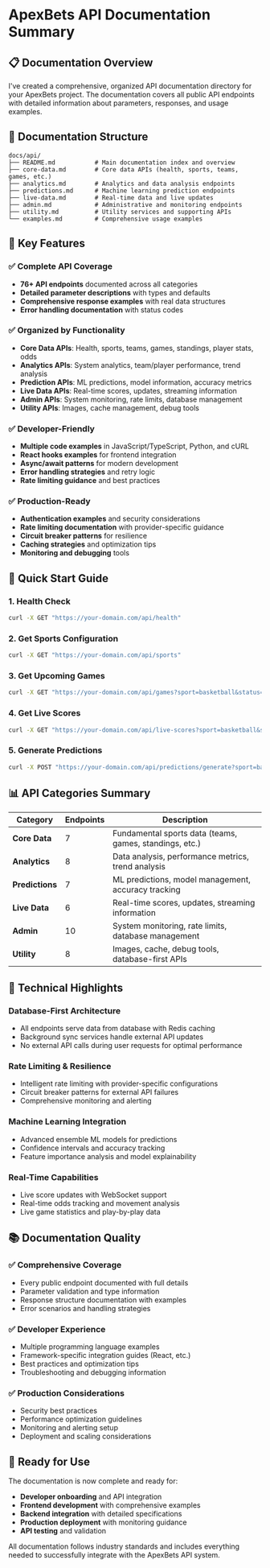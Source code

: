 # ApexBets API Documentation Summary

## 📋 Documentation Overview

I've created a comprehensive, organized API documentation directory for your
ApexBets project. The documentation covers all public API endpoints with
detailed information about parameters, responses, and usage examples.

## 📁 Documentation Structure

```
docs/api/
├── README.md           # Main documentation index and overview
├── core-data.md        # Core data APIs (health, sports, teams, games, etc.)
├── analytics.md        # Analytics and data analysis endpoints
├── predictions.md      # Machine learning prediction endpoints
├── live-data.md        # Real-time data and live updates
├── admin.md            # Administrative and monitoring endpoints
├── utility.md          # Utility services and supporting APIs
└── examples.md         # Comprehensive usage examples
```

## 🎯 Key Features

### ✅ Complete API Coverage

- **76+ API endpoints** documented across all categories
- **Detailed parameter descriptions** with types and defaults
- **Comprehensive response examples** with real data structures
- **Error handling documentation** with status codes

### ✅ Organized by Functionality

- **Core Data APIs**: Health, sports, teams, games, standings, player stats,
  odds
- **Analytics APIs**: System analytics, team/player performance, trend analysis
- **Prediction APIs**: ML predictions, model information, accuracy metrics
- **Live Data APIs**: Real-time scores, updates, streaming information
- **Admin APIs**: System monitoring, rate limits, database management
- **Utility APIs**: Images, cache management, debug tools

### ✅ Developer-Friendly

- **Multiple code examples** in JavaScript/TypeScript, Python, and cURL
- **React hooks examples** for frontend integration
- **Async/await patterns** for modern development
- **Error handling strategies** and retry logic
- **Rate limiting guidance** and best practices

### ✅ Production-Ready

- **Authentication examples** and security considerations
- **Rate limiting documentation** with provider-specific guidance
- **Circuit breaker patterns** for resilience
- **Caching strategies** and optimization tips
- **Monitoring and debugging** tools

## 🚀 Quick Start Guide

### 1. Health Check

```bash
curl -X GET "https://your-domain.com/api/health"
```

### 2. Get Sports Configuration

```bash
curl -X GET "https://your-domain.com/api/sports"
```

### 3. Get Upcoming Games

```bash
curl -X GET "https://your-domain.com/api/games?sport=basketball&status=scheduled&limit=10"
```

### 4. Get Live Scores

```bash
curl -X GET "https://your-domain.com/api/live-scores?sport=basketball&status=live"
```

### 5. Generate Predictions

```bash
curl -X POST "https://your-domain.com/api/predictions/generate?sport=basketball&league=NBA"
```

## 📊 API Categories Summary

| Category        | Endpoints | Description                                             |
| --------------- | --------- | ------------------------------------------------------- |
| **Core Data**   | 7         | Fundamental sports data (teams, games, standings, etc.) |
| **Analytics**   | 8         | Data analysis, performance metrics, trend analysis      |
| **Predictions** | 7         | ML predictions, model management, accuracy tracking     |
| **Live Data**   | 6         | Real-time scores, updates, streaming information        |
| **Admin**       | 10        | System monitoring, rate limits, database management     |
| **Utility**     | 8         | Images, cache, debug tools, database-first APIs         |

## 🔧 Technical Highlights

### Database-First Architecture

- All endpoints serve data from database with Redis caching
- Background sync services handle external API updates
- No external API calls during user requests for optimal performance

### Rate Limiting & Resilience

- Intelligent rate limiting with provider-specific configurations
- Circuit breaker patterns for external API failures
- Comprehensive monitoring and alerting

### Machine Learning Integration

- Advanced ensemble ML models for predictions
- Confidence intervals and accuracy tracking
- Feature importance analysis and model explainability

### Real-Time Capabilities

- Live score updates with WebSocket support
- Real-time odds tracking and movement analysis
- Live game statistics and play-by-play data

## 📚 Documentation Quality

### ✅ Comprehensive Coverage

- Every public endpoint documented with full details
- Parameter validation and type information
- Response structure documentation with examples
- Error scenarios and handling strategies

### ✅ Developer Experience

- Multiple programming language examples
- Framework-specific integration guides (React, etc.)
- Best practices and optimization tips
- Troubleshooting and debugging information

### ✅ Production Considerations

- Security best practices
- Performance optimization guidelines
- Monitoring and alerting setup
- Deployment and scaling considerations

## 🎉 Ready for Use

The documentation is now complete and ready for:

- **Developer onboarding** and API integration
- **Frontend development** with comprehensive examples
- **Backend integration** with detailed specifications
- **Production deployment** with monitoring guidance
- **API testing** and validation

All documentation follows industry standards and includes everything needed to
successfully integrate with the ApexBets API system.
